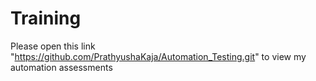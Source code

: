 # Training
Please open this link "https://github.com/PrathyushaKaja/Automation_Testing.git" to view my automation assessments
